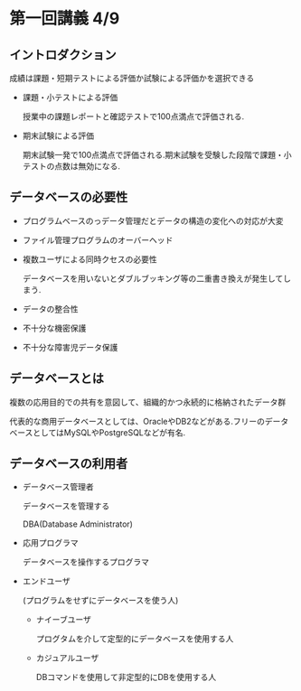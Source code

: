 # 第一回講義 4/9

## イントロダクション

成績は課題・短期テストによる評価か試験による評価かを選択できる

- 課題・小テストによる評価

  授業中の課題レポートと確認テストで100点満点で評価される.

- 期末試験による評価

  期末試験一発で100点満点で評価される.期末試験を受験した段階で課題・小テストの点数は無効になる.

## データベースの必要性

- プログラムベースのっデータ管理だとデータの構造の変化への対応が大変

- ファイル管理プログラムのオーバーヘッド

- 複数ユーザによる同時クセスの必要性

  データベースを用いないとダブルブッキング等の二重書き換えが発生してしまう.

- データの整合性

- 不十分な機密保護

- 不十分な障害児データ保護

## データベースとは

複数の応用目的での共有を意図して、組織的かつ永続的に格納されたデータ群

代表的な商用データベースとしては、OracleやDB2などがある.フリーのデータベースとしてはMySQLやPostgreSQLなどが有名.

## データベースの利用者

- データベース管理者

  データベースを管理する

  DBA(Database Administrator)

- 応用プログラマ

  データベースを操作するプログラマ

- エンドユーザ

  (プログラムをせずにデータベースを使う人)

  - ナイーブユーザ

    プログタムを介して定型的にデータベースを使用する人

  - カジュアルユーザ

    DBコマンドを使用して非定型的にDBを使用する人